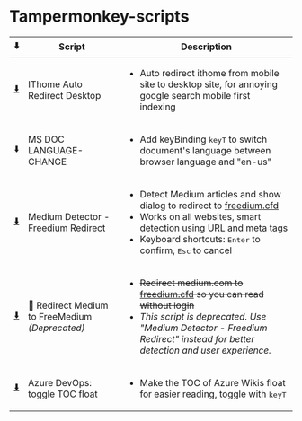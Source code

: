 # Tampermonkey-scripts

<table>
  <thead>
    <tr>
      <th>⬇️</th>
      <th>Script</th>
      <th>Description</th>
    </tr>
  </thead>
  <tbody>
    <tr>
      <td>
        <a href="https://github.com/mangogan-git/tampermonkey-scripts/raw/master/src/ithome-auto-redirect-desktop.user.js">⬇️</a>
      </td>
      <td>IThome Auto Redirect Desktop</td>
      <td>
        <ul>
          <li>Auto redirect ithome from mobile site to desktop site, for annoying google search mobile first indexing</li>
        </ul>
      </td>
    </tr>
    <tr>
      <td>
        <a href="https://github.com/mangogan-git/tampermonkey-scripts/raw/master/src/microsoft-document-language-switch.user.js">⬇️</a>
      </td>
      <td>MS DOC LANGUAGE-CHANGE</td>
      <td>
        <ul>
          <li>Add keyBinding <kbd>keyT</kbd> to switch document's language between browser language and "en-us"</li>
        </ul>
      </td>
    </tr>
    <tr>
      <td>
        <a href="https://github.com/mangogan-git/tampermonkey-scripts/raw/master/src/medium-detector-freedium.user.js">⬇️</a>
      </td>
      <td>Medium Detector - Freedium Redirect</td>
      <td>
        <ul>
          <li>Detect Medium articles and show dialog to redirect to <a href="https://freedium.cfd/">freedium.cfd</a></li>
          <li>Works on all websites, smart detection using URL and meta tags</li>
          <li>Keyboard shortcuts: <kbd>Enter</kbd> to confirm, <kbd>Esc</kbd> to cancel</li>
        </ul>
      </td>
    </tr>
    <tr>
      <td>
        <a href="https://github.com/mangogan-git/tampermonkey-scripts/raw/master/src/redirect-medium-to-freedium.user.js">⬇️</a>
      </td>
      <td>🚫 Redirect Medium to FreeMedium <em>(Deprecated)</em></td>
      <td>
        <ul>
          <li><strike>Redirect medium.com to <a href="https://freedium.cfd/">freedium.cfd</a> so you can read without login</strike></li>
          <li><em>This script is deprecated. Use "Medium Detector - Freedium Redirect" instead for better detection and user experience.</em></li>
        </ul>
      </td>
    </tr>
    <tr>
      <td>
        <a href="https://github.com/mangogan-git/tampermonkey-scripts/raw/master/src/azure-devops-wiki-float-toc.user.js">⬇️</a>
      </td>
      <td>Azure DevOps: toggle TOC float</td>
      <td>
        <ul>
          <li>Make the TOC of Azure Wikis float for easier reading, toggle with <kbd>keyT</kbd></li>
        </ul>
      </td>
    </tr>
  </tbody>
</table>
